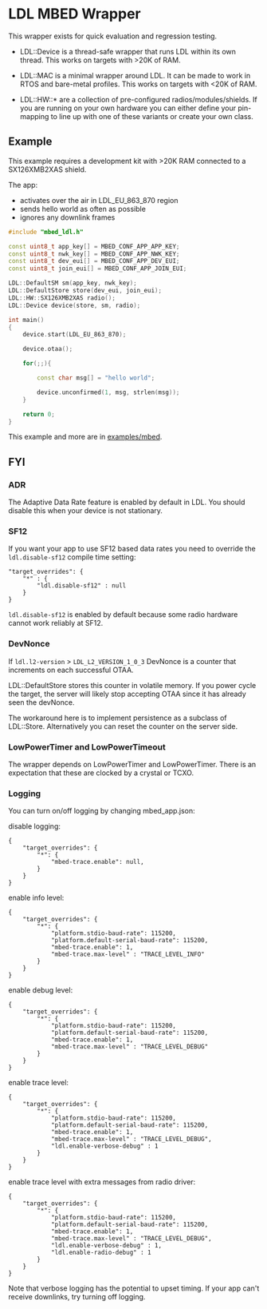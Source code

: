 LDL MBED Wrapper
================

This wrapper exists for quick evaluation and regression testing.

- LDL::Device is a thread-safe wrapper that runs LDL within its
  own thread. This works on targets with >20K of RAM.

- LDL::MAC is a minimal wrapper around LDL. It can be made to work
  in RTOS and bare-metal profiles. This works on targets with <20K of RAM.

- LDL::HW::* are a collection of pre-configured radios/modules/shields. If you
  are running on your own hardware you can either define your pin-mapping to line
  up with one of these variants or create your own class.

## Example

This example requires a development kit with >20K RAM connected to a SX126XMB2XAS shield.

The app:

- activates over the air in LDL_EU_863_870 region
- sends hello world as often as possible
- ignores any downlink frames

~~~ c++
#include "mbed_ldl.h"

const uint8_t app_key[] = MBED_CONF_APP_APP_KEY;
const uint8_t nwk_key[] = MBED_CONF_APP_NWK_KEY;
const uint8_t dev_eui[] = MBED_CONF_APP_DEV_EUI;
const uint8_t join_eui[] = MBED_CONF_APP_JOIN_EUI;

LDL::DefaultSM sm(app_key, nwk_key);
LDL::DefaultStore store(dev_eui, join_eui);
LDL::HW::SX126XMB2XAS radio();
LDL::Device device(store, sm, radio);

int main()
{
    device.start(LDL_EU_863_870);

    device.otaa();

    for(;;){

        const char msg[] = "hello world";

        device.unconfirmed(1, msg, strlen(msg));
    }

    return 0;
}
~~~

This example and more are in [examples/mbed](../../examples/mbed).

## FYI

### ADR

The Adaptive Data Rate feature is enabled by default in LDL.
You should disable this when your device is not stationary.

### SF12

If you want your app to use SF12 based data rates you need to override
the `ldl.disable-sf12` compile time setting:

~~~
"target_overrides": {
    "*" : {
        "ldl.disable-sf12" : null
    }
}
~~~

`ldl.disable-sf12` is enabled by default because some radio hardware
cannot work reliably at SF12.

### DevNonce

If `ldl.l2-version` > `LDL_L2_VERSION_1_0_3` DevNonce is a counter that
increments on each successful OTAA.

LDL::DefaultStore stores this counter in volatile memory. If you power
cycle the target, the server will likely stop accepting OTAA since it has already
seen the devNonce.

The workaround here is to implement persistence as a subclass of LDL::Store. Alternatively you can
reset the counter on the server side.

### LowPowerTimer and LowPowerTimeout

The wrapper depends on LowPowerTimer and LowPowerTimer.
There is an expectation that these are clocked by a crystal or TCXO.

### Logging

You can turn on/off logging by changing mbed_app.json:

disable logging:

~~~
{
    "target_overrides": {
        "*": {
            "mbed-trace.enable": null,
        }
    }
}
~~~

enable info level:

~~~
{
    "target_overrides": {
        "*": {
            "platform.stdio-baud-rate": 115200,
            "platform.default-serial-baud-rate": 115200,
            "mbed-trace.enable": 1,
            "mbed-trace.max-level" : "TRACE_LEVEL_INFO"
        }
    }
}
~~~

enable debug level:

~~~
{
    "target_overrides": {
        "*": {
            "platform.stdio-baud-rate": 115200,
            "platform.default-serial-baud-rate": 115200,
            "mbed-trace.enable": 1,
            "mbed-trace.max-level" : "TRACE_LEVEL_DEBUG"
        }
    }
}
~~~

enable trace level:

~~~
{
    "target_overrides": {
        "*": {
            "platform.stdio-baud-rate": 115200,
            "platform.default-serial-baud-rate": 115200,
            "mbed-trace.enable": 1,
            "mbed-trace.max-level" : "TRACE_LEVEL_DEBUG",
            "ldl.enable-verbose-debug" : 1
        }
    }
}
~~~

enable trace level with extra messages from radio driver:

~~~
{
    "target_overrides": {
        "*": {
            "platform.stdio-baud-rate": 115200,
            "platform.default-serial-baud-rate": 115200,
            "mbed-trace.enable": 1,
            "mbed-trace.max-level" : "TRACE_LEVEL_DEBUG",
            "ldl.enable-verbose-debug" : 1,
            "ldl.enable-radio-debug" : 1
        }
    }
}
~~~

Note that verbose logging has the potential to upset timing. If your
app can't receive downlinks, try turning off logging.

